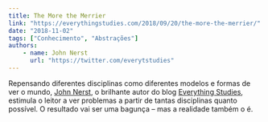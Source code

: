 ```yaml
---
title: The More the Merrier
link: "https://everythingstudies.com/2018/09/20/the-more-the-merrier/"
date: "2018-11-02"
tags: ["Conhecimento", "Abstrações"]
authors:
    - name: John Nerst
      url: "https://twitter.com/everytstudies"
---
```


Repensando diferentes disciplinas como diferentes modelos e formas de ver o mundo, [John Nerst](https://twitter.com/everytstudies), o brilhante autor do blog [Everything Studies](https://everythingstudies.com/about/), estimula o leitor a ver problemas a partir de tantas disciplinas quanto possível. O resultado vai ser uma bagunça – mas a realidade também o é.
